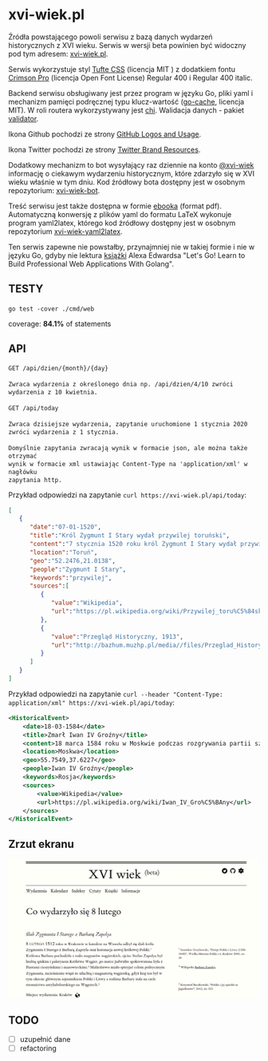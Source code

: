 # xvi-wiek.pl
Źródła powstającego powoli serwisu z bazą danych wydarzeń historycznych z XVI wieku. Serwis w wersji beta
powinien być widoczny pod tym adresem: [xvi-wiek.pl](http://xvi-wiek.pl).

Serwis wykorzystuje styl [Tufte CSS](https://edwardtufte.github.io/tufte-css/) (licencja MIT ) z dodatkiem fontu [Crimson Pro](https://fonts.google.com/specimen/Crimson+Pro) (licencja Open Font License) Regular 400 i Regular 400 italic.

Backend serwisu obsługiwany jest przez program w języku Go, pliki yaml i mechanizm pamięci podręcznej typu klucz-wartość ([go-cache](https://github.com/patrickmn/go-cache), licencja MIT).
W roli routera wykorzystywany jest [chi](https://github.com/go-chi/chi). Walidacja danych - pakiet [validator](https://github.com/go-playground/validator). 

Ikona Github pochodzi ze strony [GitHub Logos and Usage](https://github.com/logos).

Ikona Twitter pochodzi ze strony [Twitter Brand Resources](https://about.twitter.com/en_us/company/brand-resources.html).  

Dodatkowy mechanizm to bot wysyłający raz dziennie na konto [@xvi-wiek](https://twitter.com/xvi_wiek) informację o ciekawym wydarzeniu historycznym, które zdarzyło się w XVI wieku właśnie w tym dniu. Kod źródłowy bota dostępny jest w osobnym repozytorium: [xvi-wiek-bot](https://github.com/pjaskulski/xvi-wiek-bot). 

Treść serwisu jest także dostępna w formie [ebooka](https://www.xvi-wiek.pl/pdf) (format pdf). Automatyczną konwersję z plików yaml do formatu LaTeX wykonuje program yaml2latex, którego kod źródłowy dostępny jest w osobnym repozytorium [xvi-wiek-yaml2latex](https://github.com/pjaskulski/xvi-wiek-yaml2latex).

Ten serwis zapewne nie powstałby, przynajmniej nie w takiej formie i nie w języku Go, gdyby nie lektura 
[książki](https://lets-go.alexedwards.net/) Alexa Edwardsa "Let's Go! Learn to Build Professional Web Applications With Golang".

## TESTY 

`go test -cover ./cmd/web`

coverage: **84.1%** of statements

## API

    GET /api/dzien/{month}/{day}
  
    Zwraca wydarzenia z określonego dnia np. /api/dzien/4/10 zwróci
    wydarzenia z 10 kwietnia.

    GET /api/today
  
    Zwraca dzisiejsze wydarzenia, zapytanie uruchomione 1 stycznia 2020
    zwróci wydarzenia z 1 stycznia.   

    Domyślnie zapytania zwracają wynik w formacie json, ale można także otrzymać 
    wynik w formacie xml ustawiając Content-Type na 'application/xml' w nagłówku 
    zapytania http.

Przykład odpowiedzi na zapytanie `curl https://xvi-wiek.pl/api/today`:

```json
[
   {
      "date":"07-01-1520",
      "title":"Król Zygmunt I Stary wydał przywilej toruński",
      "content":"7 stycznia 1520 roku król Zygmunt I Stary wydał przywilej toruński regulujący minimalny wymiar pańszczyzny (1 dzień w tygodniu od łana).  Rzeczywisty wymiar pańszczyzny często był już wówczas większy. Dodatkowo przywilej ten regulował prawo do wolnej żeglugi po Wiśle, ograniczając je tylko do szlachty, ograniczono także prawa miast do sprawowania sądów nad  szlachcicami, którzy popełnili przestępstwa na terenie miast. Moment wydania  przywileju przypada na okres przygotowań do wojny z zakonem krzyżackim,  król potrzebował zgody szlachty na zwiększenie podatków, w zamian szlachta oczekiwała i otrzymała przywileje, często kosztem innych stanów.",
      "location":"Toruń",
      "geo":"52.2476,21.0138",
      "people":"Zygmunt I Stary",
      "keywords":"przywilej",
      "sources":[
         {
            "value":"Wikipedia",
            "url":"https://pl.wikipedia.org/wiki/Przywilej_toru%C5%84ski_1520"
         },
         {
            "value":"Przegląd Historyczny, 1913",
            "url":"http://bazhum.muzhp.pl/media//files/Przeglad_Historyczny/Przeglad_Historyczny-r1913-t16-n2/Przeglad_Historyczny-r1913-t16-n2-s200-217/Przeglad_Historyczny-r1913-t16-n2-s200-217.pdf"
         }
      ]
   }
]
```

Przykład odpowiedzi na zapytanie `curl --header "Content-Type: application/xml" https://xvi-wiek.pl/api/today`:


```xml
<HistoricalEvent>
    <date>18-03-1584</date>
    <title>Zmarł Iwan IV Groźny</title>
    <content>18 marca 1584 roku w Moskwie podczas rozgrywania partii szachów zmarł  Iwan IV Groźny, wielki książę moskiewski, który jako pierwszy przybrał tytuł  cara. Prowadził agresywną politykę rozwoju terytorialnego swojego państwa, zaanektował Chanat Kazański i Chanat Astrachański, zaatakował zakon krzyżacki  w Inflantach, za panowania Zygmunta II Augusta i Stefana Batorego toczył liczne wojny z Litwą i Polską, zakończone w 1582 r. pokojem w Jamie Zapolskim.  Bezskutecznie starał się o rękę Anny Jagiellonki, a podczas elekcji 1573 r. -  o koronę Rzeczypospolitej.   </content>
    <location>Moskwa</location>
    <geo>55.7549,37.6227</geo>
    <people>Iwan IV Groźny</people>
    <keywords>Rosja</keywords>
    <sources>
        <value>Wikipedia</value>
        <url>https://pl.wikipedia.org/wiki/Iwan_IV_Gro%C5%BAny</url>
    </sources>
</HistoricalEvent>

```

## Zrzut ekranu

![Screen](xvi-wiek.png)

## TODO

- [ ] uzupełnić dane 
- [ ] refactoring 